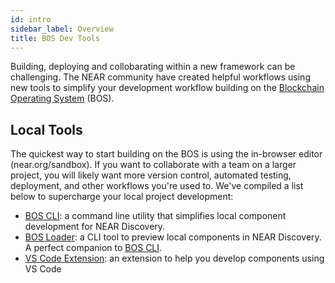```yaml
---
id: intro
sidebar_label: Overview
title: BOS Dev Tools
---
```


Building, deploying and collobarating within a new framework can be challenging. The NEAR community have created helpful workflows using new tools to simplify your development workflow building on the [Blockchain Operating System](https://near.org/blog/near-announces-the-blockchain-operating-system/) (BOS).

## Local Tools

The quickest way to start building on the BOS is using the in-browser editor (near.org/sandbox). If you want to collaborate with a team on a larger project, you will likely want more version control, automated testing, deployment, and other workflows you're used to. We've compiled a list below to supercharge your local project development: 

- [BOS CLI](https://github.com/FroVolod/bos-cli-rs): a command line utility that simplifies local component development for NEAR Discovery.
- [BOS Loader](bos-loader.md): a CLI tool to preview local components in NEAR Discovery. A perfect companion to [BOS CLI](https://github.com/FroVolod/bos-cli-rs).
- [VS Code Extension](vscode.md): an extension to help you develop components using VS Code
